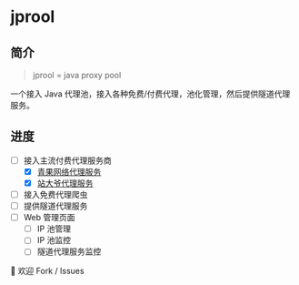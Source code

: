 # jprool

## 简介

> jprool = java proxy pool

一个接入 Java 代理池，接入各种免费/付费代理，池化管理，然后提供隧道代理服务。

## 进度

- [ ] 接入主流付费代理服务商
  - [x] [青果网络代理服务](https://www.qg.net/product/shared_proxy.html)
  - [x] [站大爷代理服务](https://www.zdaye.com/)
- [ ] 接入免费代理爬虫
- [ ] 提供隧道代理服务
- [ ] Web 管理页面
  - [ ] IP 池管理
  - [ ] IP 池监控
  - [ ] 隧道代理服务监控

👏 欢迎 Fork / Issues